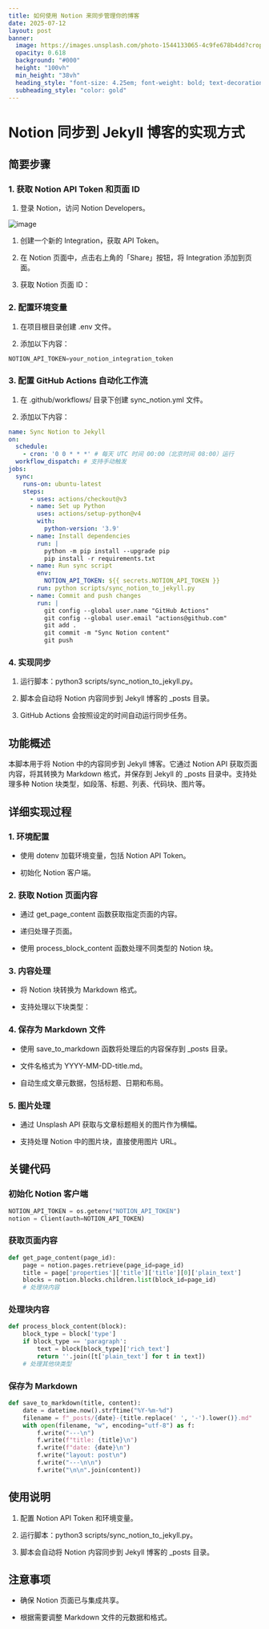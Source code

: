 ```yaml
---
title: 如何使用 Notion 来同步管理你的博客
date: 2025-07-12
layout: post
banner:
  image: https://images.unsplash.com/photo-1544133065-4c9fe678b4dd?crop=entropy&cs=tinysrgb&fit=max&fm=jpg&ixid=M3w2OTIwMzJ8MHwxfHJhbmRvbXx8fHx8fHx8fDE3NTIyODUzOTZ8&ixlib=rb-4.1.0&q=80&w=1080
  opacity: 0.618
  background: "#000"
  height: "100vh"
  min_height: "38vh"
  heading_style: "font-size: 4.25em; font-weight: bold; text-decoration: underline"
  subheading_style: "color: gold"
---
```


# Notion 同步到 Jekyll 博客的实现方式

## 简要步骤

### 1. 获取 Notion API Token 和页面 ID

1. 登录 Notion，访问 Notion Developers。

![image](https://prod-files-secure.s3.us-west-2.amazonaws.com/a7a0cc5a-89b9-4cda-8686-1fba0ca52f40/d19c1afe-dea5-4312-9333-786b0ba83054/image.png?X-Amz-Algorithm=AWS4-HMAC-SHA256&X-Amz-Content-Sha256=UNSIGNED-PAYLOAD&X-Amz-Credential=ASIAZI2LB466YESC6I6D%2F20250712%2Fus-west-2%2Fs3%2Faws4_request&X-Amz-Date=20250712T015635Z&X-Amz-Expires=3600&X-Amz-Security-Token=IQoJb3JpZ2luX2VjENf%2F%2F%2F%2F%2F%2F%2F%2F%2F%2FwEaCXVzLXdlc3QtMiJIMEYCIQDAJ%2B3bfAQeQegIvdnFJHVQy%2BzJF%2F32YyZFFRIYkHdpHQIhALGeGwyVsoXB5WENtNCugUXGmxyCJm9VAH1puS3u30OCKogECOD%2F%2F%2F%2F%2F%2F%2F%2F%2F%2FwEQABoMNjM3NDIzMTgzODA1Igx818%2BjUBjKusQSIGcq3ANf4JRqKbYZvqmmUIcP6UWLoam8UDqLzi37npeEnmLQ6ao0kEIo599CAzNUJvrY62dV5cJ9uG8es7IVlDZn5mz%2F%2BoCfUy9x7gDfCHQhrGHF%2BSsJQIhBsP6IOc%2BJ%2BNtWpH9drVugRSRPh7W5jGpRXJlSL6R1GSKzgGJu8djbwVhKgxoPNQS1oCdBqvvxuKcXgjC7%2FYpxifWmpquzFXs3CPv2DsCMrD18gazEksJhwJ15tJGid37LnGH4pJaneCgugMIVD1Px2RbgpiZ9rdtc1CeaNt8BRoY2JveS7iSxONQg7nftDXKesjAnDH4PM16CaognTC1W1u6yBY53Te8K987Zhm8x8ck%2BQR9RpIg3P1MGnqLO9vaPkB%2BWp4BWcmXWSFwlcnNtJv%2Bj%2FMGGYNI1X1noiBJEzi2X9fwVwmRTIqhPB3iiEuK13EJoH5tLn4lw4GvVCtXMzX29%2BsQZqmBzsqlmlge%2B9ubsjEt%2FuinVkY%2BjyHIUcIEr3LJxkOQOdq2qP%2BizpQ0BY0tss7%2F8snL%2FsPrulK5c6eHmqT%2F0RNbVi1EUluVHGO4Pi9%2B1UoeouZMDg8l1eY8Sy1k%2Bj1VW6QkAbm6bl%2FRavm9FkA%2BhfUrN9U4iHhjcLJfTyT1uyhs6ezCbtcbDBjqkATN1mGbwSUkErdJoFmyA3yI0yne5ufvn70KFjuBYVYdVG52FhHaepkteKkPzy8T0O%2F5uMjgZOeF7aQRNfHzpi2HhPbhmX%2FUdiGaqRcjruM2BQVEJBVBLXpE8mO5r71ioDH4bbhw945TOxVXDKcL2IDDYf%2B6I9iCV2MC6gBPKuXPwKbCibTKwMm07lvk6z12Vudi54geMABBJHte%2Fp3WQkobjZx1e&X-Amz-Signature=6f93f5d8a4dba6eac14fbc572ddbb8f9109c857b590095fa438abbb609b1f5c0&X-Amz-SignedHeaders=host&x-amz-checksum-mode=ENABLED&x-id=GetObject)

1. 创建一个新的 Integration，获取 API Token。

1. 在 Notion 页面中，点击右上角的「Share」按钮，将 Integration 添加到页面。

1. 获取 Notion 页面 ID：


### 2. 配置环境变量

1. 在项目根目录创建 .env 文件。

1. 添加以下内容：

```javascript
NOTION_API_TOKEN=your_notion_integration_token
```

### 3. 配置 GitHub Actions 自动化工作流

1. 在 .github/workflows/ 目录下创建 sync_notion.yml 文件。

1. 添加以下内容：

```yaml
name: Sync Notion to Jekyll
on:
  schedule:
    - cron: '0 0 * * *' # 每天 UTC 时间 00:00（北京时间 08:00）运行
  workflow_dispatch: # 支持手动触发
jobs:
  sync:
    runs-on: ubuntu-latest
    steps:
      - uses: actions/checkout@v3
      - name: Set up Python
        uses: actions/setup-python@v4
        with:
          python-version: '3.9'
      - name: Install dependencies
        run: |
          python -m pip install --upgrade pip
          pip install -r requirements.txt
      - name: Run sync script
        env:
          NOTION_API_TOKEN: ${{ secrets.NOTION_API_TOKEN }}
        run: python scripts/sync_notion_to_jekyll.py
      - name: Commit and push changes
        run: |
          git config --global user.name "GitHub Actions"
          git config --global user.email "actions@github.com"
          git add .
          git commit -m "Sync Notion content"
          git push
```

### 4. 实现同步

1. 运行脚本：python3 scripts/sync_notion_to_jekyll.py。

1. 脚本会自动将 Notion 内容同步到 Jekyll 博客的 _posts 目录。

1. GitHub Actions 会按照设定的时间自动运行同步任务。

## 功能概述

本脚本用于将 Notion 中的内容同步到 Jekyll 博客。它通过 Notion API 获取页面内容，将其转换为 Markdown 格式，并保存到 Jekyll 的 _posts 目录中。支持处理多种 Notion 块类型，如段落、标题、列表、代码块、图片等。

## 详细实现过程

### 1. 环境配置

- 使用 dotenv 加载环境变量，包括 Notion API Token。

- 初始化 Notion 客户端。

### 2. 获取 Notion 页面内容

- 通过 get_page_content 函数获取指定页面的内容。

- 递归处理子页面。

- 使用 process_block_content 函数处理不同类型的 Notion 块。

### 3. 内容处理

- 将 Notion 块转换为 Markdown 格式。

- 支持处理以下块类型：


### 4. 保存为 Markdown 文件

- 使用 save_to_markdown 函数将处理后的内容保存到 _posts 目录。

- 文件名格式为 YYYY-MM-DD-title.md。

- 自动生成文章元数据，包括标题、日期和布局。

### 5. 图片处理

- 通过 Unsplash API 获取与文章标题相关的图片作为横幅。

- 支持处理 Notion 中的图片块，直接使用图片 URL。

## 关键代码

### 初始化 Notion 客户端

```python
NOTION_API_TOKEN = os.getenv("NOTION_API_TOKEN")
notion = Client(auth=NOTION_API_TOKEN)
```

### 获取页面内容

```python
def get_page_content(page_id):
    page = notion.pages.retrieve(page_id=page_id)
    title = page['properties']['title']['title'][0]['plain_text']
    blocks = notion.blocks.children.list(block_id=page_id)
    # 处理块内容
```

### 处理块内容

```python
def process_block_content(block):
    block_type = block['type']
    if block_type == 'paragraph':
        text = block[block_type]['rich_text']
        return ''.join([t['plain_text'] for t in text])
    # 处理其他块类型
```

### 保存为 Markdown

```python
def save_to_markdown(title, content):
    date = datetime.now().strftime("%Y-%m-%d")
    filename = f"_posts/{date}-{title.replace(' ', '-').lower()}.md"
    with open(filename, "w", encoding="utf-8") as f:
        f.write("---\n")
        f.write(f"title: {title}\n")
        f.write(f"date: {date}\n")
        f.write("layout: post\n")
        f.write("---\n\n")
        f.write("\n\n".join(content))
```

## 使用说明

1. 配置 Notion API Token 和环境变量。

1. 运行脚本：python3 scripts/sync_notion_to_jekyll.py。

1. 脚本会自动将 Notion 内容同步到 Jekyll 博客的 _posts 目录。

## 注意事项

- 确保 Notion 页面已与集成共享。

- 根据需要调整 Markdown 文件的元数据和格式。
